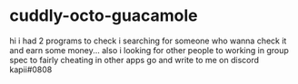 # cuddly-octo-guacamole
hi i had 2 programs to check i searching for someone who wanna check it and earn some money... 
also i looking for other people to working in group spec to fairly cheating in other apps
go and write to me on discord kapii#0808
